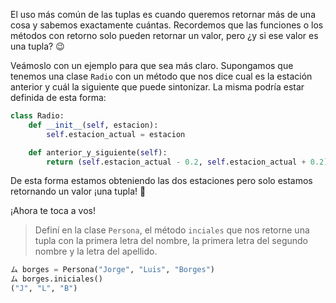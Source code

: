 El uso más común de las tuplas es cuando queremos retornar más de una cosa y sabemos exactamente cuántas. Recordemos que las funciones o los métodos con retorno solo pueden retornar un valor, pero ¿y si ese valor es una tupla? :wink:

Veámoslo con un ejemplo para que sea más claro. Supongamos que tenemos una clase `Radio` con un método que nos dice cual es la estación anterior y cuál la siguiente que puede sintonizar. La misma podría estar definida de esta forma:

```python
class Radio:
	def __init__(self, estacion):
		self.estacion_actual = estacion

	def anterior_y_siguiente(self):
		return (self.estacion_actual - 0.2, self.estacion_actual + 0.2)
```

De esta forma estamos obteniendo las dos estaciones pero solo estamos retornando un valor ¡una tupla! :raised_hands:

¡Ahora te toca a vos!

> Definí en la clase `Persona`, el método `inciales` que nos retorne una tupla con la primera letra del nombre, la primera letra del segundo nombre y la letra del apellido.
>
```python
ム borges = Persona("Jorge", "Luis", "Borges")
ム borges.iniciales()
("J", "L", "B")
```